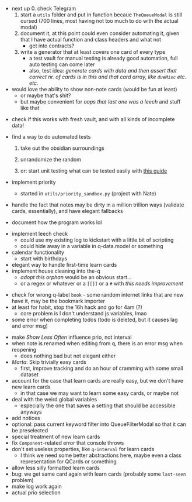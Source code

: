 - next up
    0. check Telegram
    1. start a `utils` folder and put in function becaue `TheQueueModal` is still cursed (700 lines, most having not too much to do with the actual modal)
    2. document it, at this point could even consider automating it, given that I have actual function and class headers and what not
        - get into contracts?
    3. write a generator that at least covers one card of every type
        - a test vault for manual testing is already good automation, full auto testing can come later
        - also, test idea: *generate cards with data and then assert that correct nr. of cards is in this and that card array, like `dueMisc` etc. etc.*
- would love the ability to show non-note cards (would be fun at least)
    - or maybe that's shit?
    - but maybe convenient for *oops that last one was a leech* and stuff like that
* check if this works with fresh vault, and with all kinds of incomplete data!
* find a way to do automated tests
    1. take out the obsidian surroundings
    2. unrandomize the random

    1. or: start unit testing what can be tested easily with [this guide](https://www.freecodecamp.org/news/how-to-start-unit-testing-javascript/)

* implement priority
    - started in `utils/priority_sandbox.py` (project with Nate)
* handle the fact that notes may be dirty in a million trillion ways (validate cards, essentially), and have elegant fallbacks
* document how the program works lol
- implement leech check
    - could use my existing log to kickstart with a little bit of scripting
    - could hide away in a variable in q-data.model or something
- calendar functionality
    - start with birthdays
- elegant way to handle first-time learn cards
- implement house cleaning into the-q
    - *adopt this orphan* would be an obvious start...
    - or a regex or whatever or a `[[]]` or a `#` with *this needs improvement*
* check for wrong q-label `book` - some random internet links that are new have it, may be the bookmark importer
* at least for habit, stop the 16h hack and go for 4am (?)
    - core problem is I don't understand js variables, lmao
* some error when completing todos (todo is deleted, but it causes lag and error msg)
- make *Show Less Often* influence prio, not interval
- when note is renamed when editing from q, there is an error msg when reopening
    - does nothing bad but not elegant either
- *Marta*: Skip trivially easy cards
    - first, improve tracking and do an hour of cramming with some small dataset
- account for the case that learn cards are really easy, but we don't have new learn cards 
    - in that case we may want to learn some easy cards, or maybe not
- deal with the weird global variables
    - especially the one that saves a setting that should be accessible anyways
- add notices
- optional: pass current keyword filter into QueueFilterModal so that it can be preselected
- special treatment of new learn cards
- fix `Component`-related error that console throws
- don't set useless properties, like `q-interval` for learn cards
    - I think we need some better abstractions here, maybe even a class representation for QCards or something
- allow less silly formatted learn cards
- bug: we get same card again with learn cards (probably some `last-seen` problem)
- make log work again
- actual prio selection